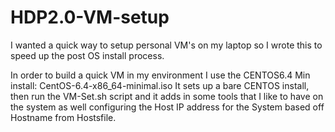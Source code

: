 HDP2.0-VM-setup
===============

I wanted a quick way to setup personal VM's on my laptop so I wrote this to speed up the post OS install process.

In order to build a quick VM in my environment I use the CENTOS6.4 Min install: CentOS-6.4-x86_64-minimal.iso
It sets up a bare CENTOS install, then run the VM-Set.sh script and it adds in some tools that I like to have 
on the system as well configuring the Host IP address for the System based off Hostname from Hostsfile.
